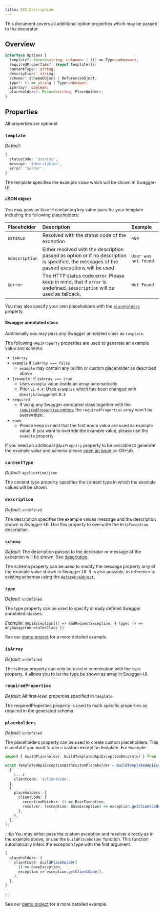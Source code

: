 ```yaml
---
title: API Description
---
```


This document covers all additional option properties which may be passed to the decorator.

## Overview

```typescript
interface Options {
  template?: Record<string, unknown> | (() => Type<unknown>);
  requiredProperties?: (keyof template)[];
  contentType?: string;
  description?: string;
  schema?: SchemaObject | ReferenceObject;
  type?: () => string | Type<unknown>;
  isArray?: boolean;
  placeholders?: Record<string, Placeholder>;
}
```

## Properties

All properties are optional.

### `template`

_Default_:

```typescript
{
  statusCode: '$status',
  message: '$description',
  error: '$error',
}
```

The template specifies the example value which will be shown in Swagger-UI.

#### JSON object

You may pass an `Record` containing key value pairs for your template including the following placeholders:

| Placeholder    | Description                                                                                                                                 | Example              |
| :------------- | :------------------------------------------------------------------------------------------------------------------------------------------ | :------------------- |
| `$status`      | Resolved with the status code of the exception                                                                                              | `404`                |
| `$description` | Either resolved with the description passed as option or if no description is specified, the messages of the passed exceptions will be used | `User was not found` |
| `$error`       | The HTTP status code error. Please keep in mind, that if `error` is undefined, `$description` will be used as fallback.                     | `Not Found`          |

You may also specify your own placeholders with the [`placeholders`](#placeholders) property.

#### Swagger annotated class

Additionally you may pass any Swagger annotated class as `template`.

The following `@ApiProperty` properties are used to generate an example value and schema:

- `isArray`
- `example` if `isArray === false`
  - `example` may contain any builtin or custom placeholder as described above
- `[example]` if `isArray === true`
  - Uses `example` value inside an array automatically
  - Prior `v1.4.4`: Uses `examples` which has been changed with `@nestjs/swagger@4.8.1`
- `required`
  - If using any Swagger annotated class together with the [`requiredProperties` option](#requiredproperties), the `requiredProperties` array won't be overwritten.
- `enum`
  - Please keep in mind that the first enum value are used as example value. If you want to override the example value, please use the `example` property

If you need an additional `@ApiProperty` property to be available to generate the example value and schema please [open an issue](https://github.com/nanogiants/nestjs-swagger-api-exception-decorator/issues/new) on GitHub.

### `contentType`

_Default_: `application/json`

The content type property specifies the content type in which the example values will be shown.

### `description`

_Default_: `undefined`

The description specifies the example values message and the description shown in Swagger-UI. Use this property to overwrite the `HttpException` description.

### `schema`

_Default_: The description passed to the decorator or message of the exception will be shown. See [description](#description).

The schema property can be used to modify the message property only of the example value shown in Swagger-UI. It is also possible, to reference to existing schemas using the [`ReferenceObject`](https://github.com/nestjs/swagger/blob/master/lib/interfaces/open-api-spec.interface.ts#L193).

### `type`

_Default_: `undefined`

The type property can be used to specify already defined Swagger annotated classes.

_Example_:
`@ApiException(() => BadRequestException, { type: () => AnySwaggerAnnotatedClass })`

See our [demo project](https://github.com/nanogiants/nestjs-swagger-api-exception-decorator/blob/develop/demo/src/app.controller.ts#L70) for a more detailed example.

### `isArray`

_Default_: `undefined`

The isArray property can only be used in combination with the `type` property. It allows you to let the type be shown as array in Swagger-UI.

### `requiredProperties`

_Default_: All first-level properties specified in `template`.

The requiredProperties property is used to mark specific properties as required in the generated schema.

### `placeholders`

_Default_: `undefined`

The placeholders property can be used to create custom placeholders. This is useful if you want to use a custom exception template. For example:

```typescript
import { buildPlaceholder, buildTemplatedApiExceptionDecorator } from '@nanogiants/nestjs-swagger-api-exception-decorator';

const TemplatedApiExceptionWithCustomPlaceholder = buildTemplatedApiExceptionDecorator(
  {
    [...]
    clientCode: '$clientCode',
  },
  {
    placeholders: {
      clientCode: {
        exceptionMatcher: () => BaseException,
        resolver: (exception: BaseException) => exception.getClientCode(),
      },
    },
  },
);
```

:::tip
You may either pass the custom exception and resolver directly as in the example above, or use the `buildPlaceholder` function. This function automatically infers the exception type with the first argument.

```typescript
{
  placeholders: {
    clientCode: buildPlaceholder(
      () => BaseException,
      exception => exception.getClientCode(),
    ),
  },
}
```

:::

See our [demo project](https://github.com/nanogiants/nestjs-swagger-api-exception-decorator/blob/develop/demo/src/app.controller.ts#L45) for a more detailed example.
